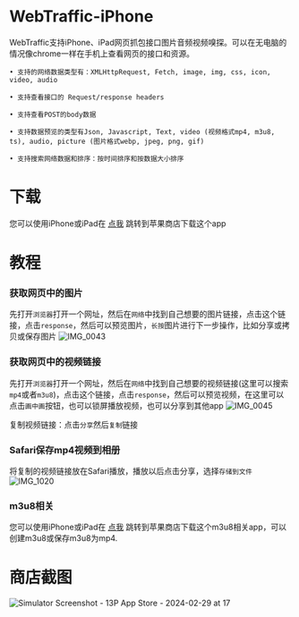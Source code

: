 # WebTraffic-iPhone
WebTraffic支持iPhone、iPad网页抓包接口图片音频视频嗅探。可以在无电脑的情况像chrome一样在手机上查看网页的接口和资源。
```
• 支持的网络数据类型有：XMLHttpRequest, Fetch, image, img, css, icon, video, audio

• 支持查看接口的 Request/response headers

• 支持查看POST的body数据

• 支持数据预览的类型有Json, Javascript, Text, video (视频格式mp4, m3u8, ts), audio, picture (图片格式webp, jpeg, png, gif)

• 支持搜索网络数据和排序：按时间排序和按数据大小排序
```

# 下载
您可以使用iPhone或iPad在 [点我](https://apps.apple.com/us/app/webtraffic-inspect-network/id6478643561) 跳转到苹果商店下载这个app

# 教程

### 获取网页中的图片
先打开`浏览器`打开一个网址，然后在`网络`中找到自己想要的图片链接，点击这个链接，点击`response`，然后可以预览图片，`长按`图片进行下一步操作，比如分享或拷贝或保存图片
![IMG_0043](https://github.com/QuanGe/WebTraffic-iPhone/assets/5510678/bb19d4d8-80b4-4f55-b4d8-d3e25f1df3d4)

### 获取网页中的视频链接
先打开`浏览器`打开一个网址，然后在`网络`中找到自己想要的视频链接(这里可以搜索`mp4`或者`m3u8`)，点击这个链接，点击`response`，然后可以预览视频，在这里可以点击`画中画`按钮，也可以锁屏播放视频，也可以分享到其他app
![IMG_0045](https://github.com/QuanGe/WebTraffic-iPhone/assets/5510678/0d1658c8-c4dc-43a3-9345-a16c0f086c0a)

复制视频链接：点击`分享`然后`复制`链接
### Safari保存mp4视频到相册
将复制的视频链接放在Safari播放，播放以后点击分享，选择`存储到文件`
![IMG_1020](https://github.com/QuanGe/WebTraffic-iPhone/assets/5510678/65a1f290-4e52-401d-b366-c1e915b55acc)


### m3u8相关
您可以使用iPhone或iPad在 [点我](https://apps.apple.com/us/app/m3u8-mpjex/id6449724938) 跳转到苹果商店下载这个m3u8相关app，可以创建m3u8或保存m3u8为mp4.

# 商店截图
![Simulator Screenshot - 13P App Store - 2024-02-29 at 17](https://github.com/QuanGe/WebTraffic-iPhone/assets/5510678/edd1a48d-2a4b-4a9b-86f6-500a48f5f5e0)


